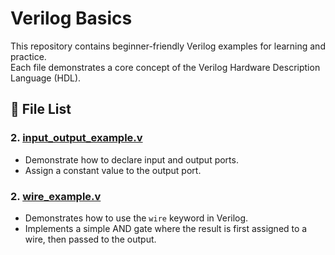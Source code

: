 # Verilog Basics

This repository contains beginner-friendly Verilog examples for learning and practice.  
Each file demonstrates a core concept of the Verilog Hardware Description Language (HDL).

## 📁 File List

### 2. [input_output_example.v](input_output_example.v)
- Demonstrate how to declare input and output ports.
- Assign a constant value to the output port.

### 2. [wire_example.v](wire_example.v)
- Demonstrates how to use the `wire` keyword in Verilog.
- Implements a simple AND gate where the result is first assigned to a wire, then passed to the output.
